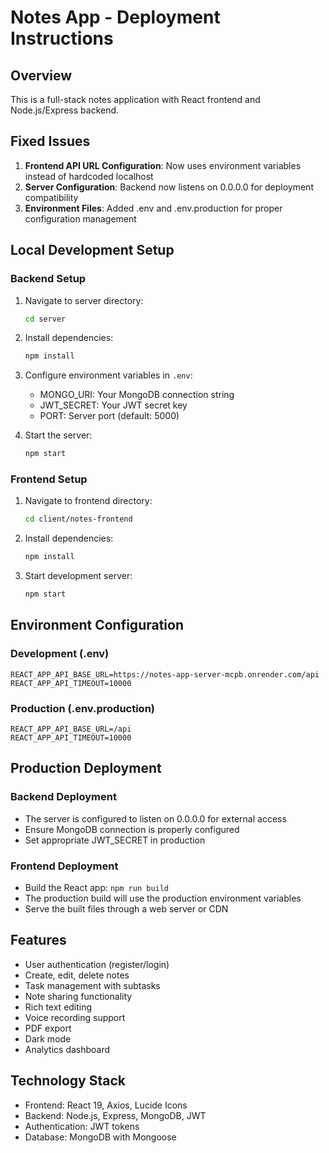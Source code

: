 # Notes App - Deployment Instructions

## Overview

This is a full-stack notes application with React frontend and Node.js/Express backend.

## Fixed Issues

1. **Frontend API URL Configuration**: Now uses environment variables instead of hardcoded localhost
2. **Server Configuration**: Backend now listens on 0.0.0.0 for deployment compatibility
3. **Environment Files**: Added .env and .env.production for proper configuration management

## Local Development Setup

### Backend Setup

1. Navigate to server directory:

   ```bash
   cd server
   ```

2. Install dependencies:

   ```bash
   npm install
   ```

3. Configure environment variables in `.env`:

   - MONGO_URI: Your MongoDB connection string
   - JWT_SECRET: Your JWT secret key
   - PORT: Server port (default: 5000)

4. Start the server:
   ```bash
   npm start
   ```

### Frontend Setup

1. Navigate to frontend directory:

   ```bash
   cd client/notes-frontend
   ```

2. Install dependencies:

   ```bash
   npm install
   ```

3. Start development server:
   ```bash
   npm start
   ```

## Environment Configuration

### Development (.env)

```
REACT_APP_API_BASE_URL=https://notes-app-server-mcpb.onrender.com/api
REACT_APP_API_TIMEOUT=10000
```

### Production (.env.production)

```
REACT_APP_API_BASE_URL=/api
REACT_APP_API_TIMEOUT=10000
```

## Production Deployment

### Backend Deployment

- The server is configured to listen on 0.0.0.0 for external access
- Ensure MongoDB connection is properly configured
- Set appropriate JWT_SECRET in production

### Frontend Deployment

- Build the React app: `npm run build`
- The production build will use the production environment variables
- Serve the built files through a web server or CDN

## Features

- User authentication (register/login)
- Create, edit, delete notes
- Task management with subtasks
- Note sharing functionality
- Rich text editing
- Voice recording support
- PDF export
- Dark mode
- Analytics dashboard

## Technology Stack

- Frontend: React 19, Axios, Lucide Icons
- Backend: Node.js, Express, MongoDB, JWT
- Authentication: JWT tokens
- Database: MongoDB with Mongoose
